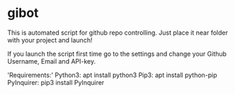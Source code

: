 # gibot
This is automated script for github repo controlling. Just place it near folder with your project and launch!

If you launch the script first time go to the settings and change your Github Username, Email and API-key.

'Requirements:'
Python3:
apt install python3
Pip3:
apt install python-pip
PyInquirer:
pip3 install PyInquirer
